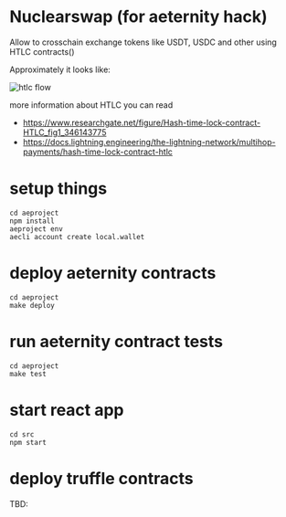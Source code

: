 # Nuclearswap (for aeternity hack)

Allow to crosschain exchange tokens like USDT, USDC and other using HTLC contracts()

Approximately it looks like:

![htlc flow](https://www.researchgate.net/profile/Jiahua-Xu/publication/346143775/figure/fig1/AS:961241971449858@1606189353771/Hash-time-lock-contract-HTLC.ppm "Test")

more information about HTLC you can read

- https://www.researchgate.net/figure/Hash-time-lock-contract-HTLC_fig1_346143775
- https://docs.lightning.engineering/the-lightning-network/multihop-payments/hash-time-lock-contract-htlc

# setup things
```
cd aeproject
npm install
aeproject env
aecli account create local.wallet
```

# deploy aeternity contracts

```
cd aeproject
make deploy
```

# run aeternity contract tests

```
cd aeproject
make test
```

# start react app

```
cd src
npm start
```

# deploy truffle contracts

TBD: